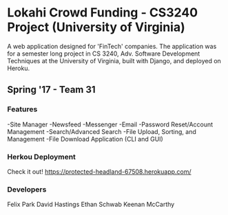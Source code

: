 # Lokahi Crowd Funding - CS3240 Project (University of Virginia)
A web application designed for 'FinTech' companies. The application was for a semester long project in CS 3240, Adv. Software Development Techniques at the University of Virginia, built with Django, and deployed on Heroku. 

## Spring '17 - Team 31
### Features
-Site Manager
-Newsfeed
-Messenger
-Email
-Password Reset/Account Management
-Search/Advanced Search
-File Upload, Sorting, and Management
-File Download Application (CLI and GUI)

### Herkou Deployment
Check it out!
https://protected-headland-67508.herokuapp.com/

### Developers
Felix Park
David Hastings
Ethan Schwab
Keenan McCarthy
